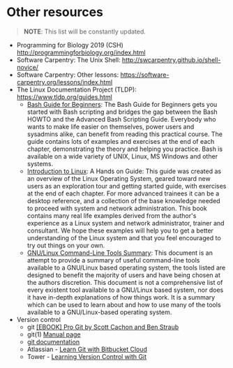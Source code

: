 # Other resources

> **NOTE**: This list will be constantly updated.
- Programming for Biology 2019 (CSH) http://programmingforbiology.org/index.html
- Software Carpentry: The Unix Shell: http://swcarpentry.github.io/shell-novice/
- Software Carpentry: Other lessons: https://software-carpentry.org/lessons/index.html
- The Linux Documentation Project (TLDP): https://www.tldp.org/guides.html
    - [Bash Guide for Beginners](https://www.tldp.org/LDP/Bash-Beginners-Guide/html/index.html): The Bash Guide for Beginners gets you started with Bash scripting and bridges the gap between the Bash HOWTO and the Advanced Bash Scripting Guide. Everybody who wants to make life easier on themselves, power users and sysadmins alike, can benefit from reading this practical course. The guide contains lots of examples and exercises at the end of each chapter, demonstrating the theory and helping you practice. Bash is available on a wide variety of UNIX, Linux, MS Windows and other systems.
    -  [Introduction to Linux](https://www.tldp.org/LDP/intro-linux/html/index.html): A Hands on Guide: This guide was created as an overview of the Linux Operating System, geared toward new users as an exploration tour and getting started guide, with exercises at the end of each chapter. For more advanced trainees it can be a desktop reference, and a collection of the base knowledge needed to proceed with system and network administration. This book contains many real life examples derived from the author's experience as a Linux system and network administrator, trainer and consultant. We hope these examples will help you to get a better understanding of the Linux system and that you feel encouraged to try out things on your own.
    - [GNU/Linux Command-Line Tools Summary](https://www.tldp.org/LDP/GNU-Linux-Tools-Summary/html/index.html): This document is an attempt to provide a summary of useful command-line tools available to a GNU/Linux based operating system, the tools listed are designed to benefit the majority of users and have being chosen at the authors discretion. This document is not a comprehensive list of every existent tool available to a GNU/Linux based system, nor does it have in-depth explanations of how things work. It is a summary which can be used to learn about and how to use many of the tools available to a GNU/Linux-based operating system.
- Version control 
    - git [[EBOOK] Pro Git by Scott Cachon and Ben Straub](https://git-scm.com/book/en/v2)
    - git(1) [Manual page](https://git.github.io/htmldocs/git.html)
    - [git documentation](https://git-scm.com/docs)
    - Atlassian -  [Learn Git with Bitbucket Cloud](https://www.atlassian.com/git/tutorials/what-is-version-control)
    - Tower - [Learning Version Control with Git](https://www.git-tower.com/learn/git/ebook/en/command-line/basics/what-is-version-control#start)